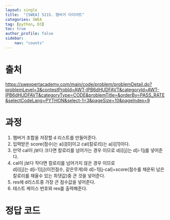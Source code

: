 ```yaml
---
layout: single
title:  "[SWEA] 5215. 햄버거 다이어트"
categories: SWEA
tag: [python, D3]
toc: true
author_profile: false
sidebar:
    nav: "counts"
---
```


# 출처
<https://swexpertacademy.com/main/code/problem/problemDetail.do?problemLevel=3&contestProbId=AWT-lPB6dHUDFAVT&categoryId=AWT-lPB6dHUDFAVT&categoryType=CODE&problemTitle=&orderBy=PASS_RATE&selectCodeLang=PYTHON&select-1=3&pageSize=10&pageIndex=9>


  
  
# 과정
1. 햄버거 조합을 저장할 d 리스트를 만들어준다.
2. 입력받은 score(점수)는 a[i][0]이고 cal(칼로리)는 a[i][1]이다.
3. 만약 cal이 j보다 크다면 칼로리를 넘어가는 경우 이므로
d[i][j]는 d[i-1][j](이전점수,같은무게)를 넣어준다.
4. cal이 j보다 작다면 칼로리를 넘어가지 않은 경우 이므로  
d[i][j]는  d[i-1][j](이전점수, 같은무게)와 d[i-1][j-cal]+score(점수를 채운뒤 남은 칼로리를 채울수 있는 최댓값)중 큰 것을 넣어준다.
5. res에 d리스트중 가장 큰 점수값을 넣어준다.
6. 테스트 케이스 번호와 res를 출력해준다.





# 정답 코드
<script src="https://gist.github.com/kghees/be716dcd7121934acdf4ce5dd574e57a.js"></script>